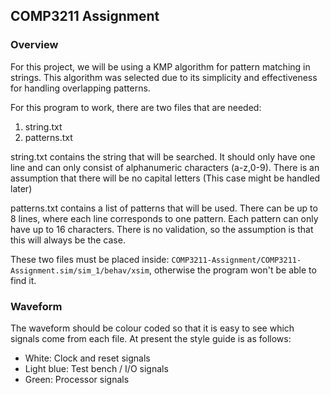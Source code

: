 ## COMP3211 Assignment

### Overview

For this project, we will be using a KMP algorithm for pattern matching in strings. This algorithm was selected due to its simplicity and effectiveness for handling overlapping patterns. 

For this program to work, there are two files that are needed:

1. string.txt
2. patterns.txt

string.txt contains the string that will be searched. It should only have one line and can only consist of alphanumeric characters (a-z,0-9). There is an assumption that there will be no capital letters (This case might be handled later)

patterns.txt contains a list of patterns that will be used. There can be up to 8 lines, where each line corresponds to one pattern. Each pattern can only have up to 16 characters. There is no validation, so the assumption is that this will always be the case. 

These two files must be placed inside: `COMP3211-Assignment/COMP3211-Assignment.sim/sim_1/behav/xsim`, otherwise the program won't be able to find it.

### Waveform

The waveform should be colour coded so that it is easy to see which signals come from each file. At present the style guide is as follows:

- White: Clock and reset signals
- Light blue: Test bench / I/O signals
- Green: Processor signals

